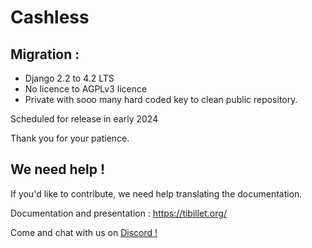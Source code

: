 # Cashless

## Migration :

- Django 2.2 to 4.2 LTS
- No licence to AGPLv3 licence
- Private with sooo many hard coded key to clean public repository.

Scheduled for release in early 2024

Thank you for your patience.

## We need help !

If you'd like to contribute, we need help translating the documentation.

Documentation and presentation : <a href="https://tibillet.org/">https://tibillet.org/</a>

Come and chat with us on <a href="https://discord.gg/7FJvtYx"> Discord !</a>